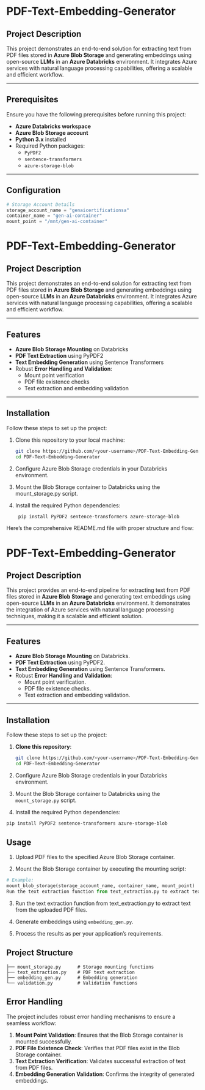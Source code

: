 # PDF-Text-Embedding-Generator

## Project Description  
This project demonstrates an end-to-end solution for extracting text from PDF files stored in **Azure Blob Storage** and generating embeddings using open-source **LLMs** in an **Azure Databricks** environment. It integrates Azure services with natural language processing capabilities, offering a scalable and efficient workflow.

---

## Prerequisites  

Ensure you have the following prerequisites before running this project:  
- **Azure Databricks workspace**  
- **Azure Blob Storage account**  
- **Python 3.x** installed  
- Required Python packages:
  - `PyPDF2`
  - `sentence-transformers`
  - `azure-storage-blob`

---

## Configuration  

```python
# Storage Account Details
storage_account_name = "genaicertificationsa"
container_name = "gen-ai-container"
mount_point = "/mnt/gen-ai-container"
```

# PDF-Text-Embedding-Generator

## Project Description  
This project demonstrates an end-to-end solution for extracting text from PDF files stored in **Azure Blob Storage** and generating embeddings using open-source **LLMs** in an **Azure Databricks** environment. It integrates Azure services with natural language processing capabilities, offering a scalable and efficient workflow.

---

## Features  
- **Azure Blob Storage Mounting** on Databricks  
- **PDF Text Extraction** using PyPDF2  
- **Text Embedding Generation** using Sentence Transformers  
- Robust **Error Handling and Validation**:
  - Mount point verification  
  - PDF file existence checks  
  - Text extraction and embedding validation  

---

## Installation  

Follow these steps to set up the project:

1. Clone this repository to your local machine:  
   ```bash
   git clone https://github.com/<your-username>/PDF-Text-Embedding-Generator.git
   cd PDF-Text-Embedding-Generator
    ```
2. Configure Azure Blob Storage credentials in your Databricks environment.

3. Mount the Blob Storage container to Databricks using the mount_storage.py script.

4. Install the required Python dependencies:
   ```bash
    pip install PyPDF2 sentence-transformers azure-storage-blob
   ```


Here’s the comprehensive README.md file with proper structure and flow:



# PDF-Text-Embedding-Generator

## Project Description  
This project provides an end-to-end pipeline for extracting text from PDF files stored in **Azure Blob Storage** and generating text embeddings using open-source **LLMs** in an **Azure Databricks** environment. It demonstrates the integration of Azure services with natural language processing techniques, making it a scalable and efficient solution.

---

## Features  
- **Azure Blob Storage Mounting** on Databricks.  
- **PDF Text Extraction** using PyPDF2.  
- **Text Embedding Generation** using Sentence Transformers.  
- Robust **Error Handling and Validation**:
  - Mount point verification.  
  - PDF file existence checks.  
  - Text extraction and embedding validation.

---

## Installation  

Follow these steps to set up the project:

1. **Clone this repository**:  
   ```bash
   git clone https://github.com/<your-username>/PDF-Text-Embedding-Generator.git
   cd PDF-Text-Embedding-Generator
2. Configure Azure Blob Storage credentials in your Databricks environment.

3. Mount the Blob Storage container to Databricks using the `mount_storage.py` script.

4. Install the required Python dependencies:
   
```bash
pip install PyPDF2 sentence-transformers azure-storage-blob
```

## Usage

1. Upload PDF files to the specified Azure Blob Storage container.

2. Mount the Blob Storage container by executing the mounting script:

```python
# Example:
mount_blob_storage(storage_account_name, container_name, mount_point)
Run the text extraction function from text_extraction.py to extract text from the uploaded PDF files.
```

3. Run the text extraction function from text_extraction.py to extract text from the uploaded PDF files.

4. Generate embeddings using `embedding_gen.py`.
   
5. Process the results as per your application’s requirements.

## Project Structure

```text
├── mount_storage.py      # Storage mounting functions
├── text_extraction.py    # PDF text extraction
├── embedding_gen.py      # Embedding generation
└── validation.py         # Validation functions
```

## Error Handling

The project includes robust error handling mechanisms to ensure a seamless workflow:

1. **Mount Point Validation**: Ensures that the Blob Storage container is mounted successfully.
2. **PDF File Existence Check**: Verifies that PDF files exist in the Blob Storage container.
3. **Text Extraction Verification**: Validates successful extraction of text from PDF files.
4. **Embedding Generation Validation**: Confirms the integrity of generated embeddings.
